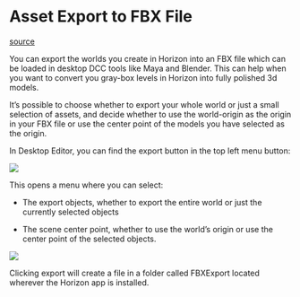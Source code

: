 # Asset Export to FBX File

[source](https://developers.meta.com/horizon-worlds/learn/documentation/desktop-editor/assets/asset-export-to-fbx-file)

You can export the worlds you create in Horizon into an FBX file which can be loaded in desktop DCC tools like Maya and Blender. This can help when you want to convert you gray-box levels in Horizon into fully polished 3d models.

It’s possible to choose whether to export your whole world or just a small selection of assets, and decide whether to use the world-origin as the origin in your FBX file or use the center point of the models you have selected as the origin.

In Desktop Editor, you can find the export button in the top left menu button: 

![](https://scontent.flba1-1.fna.fbcdn.net/v/t39.2365-6/476918226_666866499184638_5582886586856401448_n.png?_nc_cat=101&ccb=1-7&_nc_sid=e280be&_nc_ohc=JyEj3ht3xDAQ7kNvwHhgY3U&_nc_oc=AdlAEPVRlC952B3ziruKj9wdX-2J_GXQAxN3UbwkFdHtSeYQtjOvHT1erneXeXq1rSk&_nc_zt=14&_nc_ht=scontent.flba1-1.fna&_nc_gid=Oppz5WJiAoeZfOkaO3txVQ&oh=00_AfQmT8ZMCYQye8yKi1tVYRL2xDIJe3lP10T08D27Bxq9gg&oe=689BB41E)

This opens a menu where you can select:

*   The export objects, whether to export the entire world or just the currently selected objects

*   The scene center point, whether to use the world’s origin or use the center point of the selected objects.

![](https://scontent.flba1-1.fna.fbcdn.net/v/t39.2365-6/481921039_666288129242475_8787183510928356957_n.png?_nc_cat=107&ccb=1-7&_nc_sid=e280be&_nc_ohc=zPzP-f0nLBYQ7kNvwGRAnhJ&_nc_oc=AdnMFmdi6HQUHZb1KF8pgFB6WIgSeCnIvJp1oZJr1s77uATIqreI891XhoB6i20j5Ho&_nc_zt=14&_nc_ht=scontent.flba1-1.fna&_nc_gid=Oppz5WJiAoeZfOkaO3txVQ&oh=00_AfTXirTbrZ46jKw-irm701Msc4S08DhnT13DeJBgmggOdQ&oe=689B9BFF)

Clicking export will create a file in a folder called FBXExport located wherever the Horizon app is installed.

 

 

 

 

 

 

 

 

 

 

 

 

 

 

 

 

 

 

 

 

 

 

 

 

 

 

 

 

 

 

 

 

 

 

 

 

 

 

 

 

 

 

 

 

 

 

 